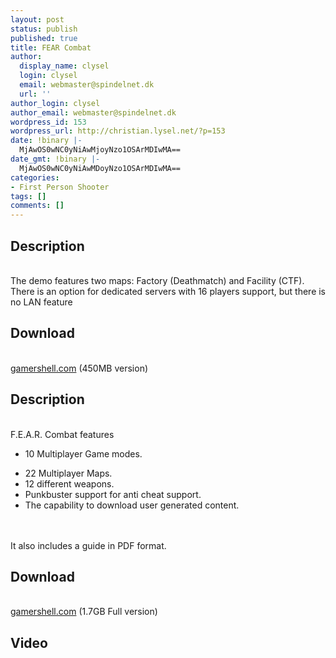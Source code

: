 ```yaml
---
layout: post
status: publish
published: true
title: FEAR Combat
author:
  display_name: clysel
  login: clysel
  email: webmaster@spindelnet.dk
  url: ''
author_login: clysel
author_email: webmaster@spindelnet.dk
wordpress_id: 153
wordpress_url: http://christian.lysel.net/?p=153
date: !binary |-
  MjAwOS0wNC0yNiAwMjoyNzo1OSArMDIwMA==
date_gmt: !binary |-
  MjAwOS0wNC0yNiAwMDoyNzo1OSArMDIwMA==
categories:
- First Person Shooter
tags: []
comments: []
---
```

<h2>Description</h2><br />
The demo features two maps: Factory (Deathmatch) and Facility (CTF). There is an option for dedicated servers with 16 players support, but there is no LAN feature</p>
<h2>Download</h2><br />
<a href="http://www.gamershell.com/download_10939.shtml" target="_blank">gamershell.com</a> (450MB version)</p>
<h2>Description</h2><br />
F.E.A.R. Combat features</p>
<ul>
<li>
10 Multiplayer Game modes.</li></p>
<li>22 Multiplayer Maps.</li>
<li>12 different weapons.</li>
<li>Punkbuster support for anti cheat support.</li>
<li>The capability to download user generated content.</li><br />
</ul><br />
It also includes a guide in PDF format.</p>
<h2>Download</h2><br />
<a href="http://www.gamershell.com/download_15038.shtml" target="_blank">gamershell.com</a> (1.7GB Full version)</p>
<h2>Video</h2></p>
